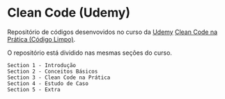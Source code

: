 # Clean Code (Udemy)

Repositório de códigos desenvovidos no curso da [Udemy](https://www.udemy.com/) [Clean Code na Prática (Código Limpo)](https://www.udemy.com/course/clean-code-na-pratica/).

O repositório está dividido nas mesmas seções do curso.

    Section 1 - Introdução
    Section 2 - Conceitos Básicos
    Section 3 - Clean Code na Prática
    Section 4 - Estudo de Caso
    Section 5 - Extra

